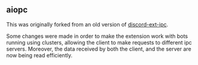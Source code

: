 ## aiopc

This was originally forked from an old version of [discord-ext-ipc](https://github.com/Ext-Creators/discord-ext-ipc). 

Some changes were made in order to make the extension work with bots running using clusters, allowing the client to make requests to different ipc servers. Moreover, the data received by both the client, and the server are now being read efficiently.
